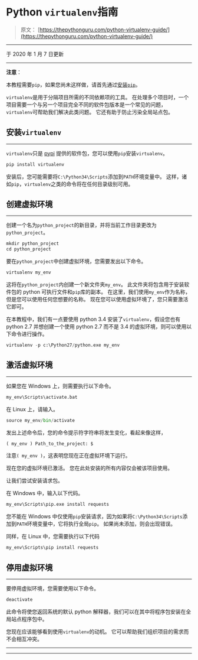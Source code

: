 # Python `virtualenv`指南

> 原文： [https://thepythonguru.com/python-virtualenv-guide/](https://thepythonguru.com/python-virtualenv-guide/)

* * *

于 2020 年 1 月 7 日更新

* * *

**注意**：

本教程需要`pip`，如果您尚未这样做，请首先通过[安装`pip`](/installing-packages-in-python-using-pip/)。

`virtualenv`是用于分隔项目所需的不同依赖项的工具。 在处理多个项目时，一个项目需要一个与另一个项目完全不同的软件包版本是一个常见的问题，`virtualenv`可帮助我们解决此类问题。 它还有助于防止污染全局站点包。

## 安装`virtualenv`

* * *

`virtualenv`只是 [pypi](https://pypi.python.org/pypi/virtualenv/13.1.2) 提供的软件包，您可以使用`pip`安装`virtualenv`。

```py
pip install virtualenv

```

安装后，您可能需要将`C:\Python34\Scripts`添加到`PATH`环境变量中。 这样，诸如`pip`，`virtualenv`之类的命令将在任何目录级别可用。

## 创建虚拟环境

* * *

创建一个名为`python_project`的新目录，并将当前工作目录更改为`python_project`。

```py
mkdir python_project
cd python_project

```

要在`python_project`中创建虚拟环境，您需要发出以下命令。

```py
virtualenv my_env

```

这将在`python_project`内创建一个新文件夹`my_env`。 此文件夹将包含用于安装软件包的 python 可执行文件和`pip`库的副本。 在这里，我们使用`my_env`作为名称，但是您可以使用任何您想要的名称。 现在您可以使用虚拟环境了，您只需要激活它即可。

在本教程中，我们有一点要使用 python 3.4 安装了`virtualenv`，假设您也有 python 2.7 并想创建一个使用 python 2.7 而不是 3.4 的虚拟环境，则可以使用以下命令进行操作。

```py
virtualenv -p c:\Python27/python.exe my_env

```

## 激活虚拟环境

* * *

如果您在 Windows 上，则需要执行以下命令。

```py
my_env\Scripts\activate.bat

```

在 Linux 上，请输入。

```py
source my_env/bin/activate

```

发出上述命令后，您的命令提示符字符串将发生变化，看起来像这样，

```py
( my_env ) Path_to_the_project: $

```

注意`( my_env )`，这表明您现在正在虚拟环境下运行。

现在您的虚拟环境已激活。 您在此处安装的所有内容仅会被该项目使用。

让我们尝试安装请求包。

在 Windows 中，输入以下代码。

```py
my_env\Scripts\pip.exe install requests

```

您不能在 Windows 中仅使用`pip`安装请求，因为如果将`C:\Python34\Scripts`添加到`PATH`环境变量中，它将执行全局`pip`。 如果尚未添加，则会出现错误。

同样，在 Linux 中，您需要执行以下代码

```py
my_env\Scripts\pip install requests

```

## 停用虚拟环境

* * *

要停用虚拟环境，您需要使用以下命令。

```py
deactivate

```

此命令将使您返回系统的默认 python 解释器，我们可以在其中将程序包安装在全局站点程序包中。

您现在应该能够看到使用`virtualenv`的动机。 它可以帮助我们组织项目的需求而不会相互冲突。

* * *

* * *